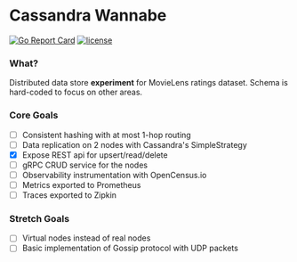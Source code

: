 Cassandra Wannabe
=======
[![Go Report Card](https://goreportcard.com/badge/github.com/freddygv/cassandra-wannabe)](https://goreportcard.com/report/github.com/freddygv/cassandra-wannabe) 
[![license](https://img.shields.io/github/license/mashape/apistatus.svg)](https://github.com/freddygv/cassandra-wannabe/blob/master/LICENSE)

### What?
Distributed data store **experiment** for MovieLens ratings dataset. Schema is hard-coded to focus on other areas.

### Core Goals
- [ ] Consistent hashing with at most 1-hop routing
- [ ] Data replication on 2 nodes with Cassandra's SimpleStrategy
- [x] Expose REST api for upsert/read/delete
- [ ] gRPC CRUD service for the nodes
- [ ] Observability instrumentation with OpenCensus.io
- [ ] Metrics exported to Prometheus
- [ ] Traces exported to Zipkin

### Stretch Goals
- [ ] Virtual nodes instead of real nodes
- [ ] Basic implementation of Gossip protocol with UDP packets
